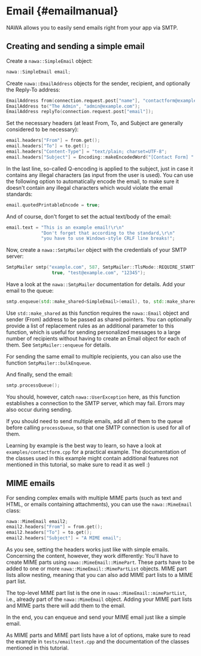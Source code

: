 Email {#emailmanual}
===

NAWA allows you to easily send emails right from your app via SMTP.

## Creating and sending a simple email

Create a `nawa::SimpleEmail` object:

```cpp
nawa::SimpleEmail email;
```

Create `nawa::EmailAddress` objects for the sender, recipient, and optionally 
the Reply-To address:

```cpp
EmailAddress from(connection.request.post["name"], "contactform@example.com");
EmailAddress to("The Admin", "admin@example.com");
EmailAddress replyTo(connection.request.post["email"]);
```

Set the necessary headers (at least From, To, and Subject are generally considered 
to be necessary):

```cpp
email.headers["From"] = from.get();
email.headers["To"] = to.get();
email.headers["Content-Type"] = "text/plain; charset=UTF-8";
email.headers["Subject"] = Encoding::makeEncodedWord("[Contact Form] " + post["subject"]);
```

In the last line, so-called Q-encoding is applied to the subject, just in case it 
contains any illegal characters (as input from the user is used).
You can use the following option to automatically encode the email, to make 
sure it doesn't contain any illegal characters which would violate the email 
standards:

```cpp
email.quotedPrintableEncode = true;
```

And of course, don't forget to set the actual text/body of the email:

```cpp
email.text = "This is an example email!\r\n"
             "Don't forget that according to the standard,\r\n"
             "you have to use Windows-style CRLF line breaks!";
```

Now, create a `nawa::SmtpMailer` object with the credentials of your SMTP 
server:

```cpp
SmtpMailer smtp("example.com", 587, SmtpMailer::TlsMode::REQUIRE_STARTTLS,
                 true, "test@example.com", "12345");
```

Have a look at the `nawa::SmtpMailer` documentation for details.
Add your email to the queue:

```cpp
smtp.enqueue(std::make_shared<SimpleEmail>(email), to, std::make_shared<EmailAddress>(from));
```

Use `std::make_shared` as this function requires the `nawa::Email` object and 
sender (From) address to be passed as shared pointers. You can optionally provide 
a list of replacement rules as an additional parameter to this function, which is 
useful for sending personalized messages to a large number of recipients without 
having to create an Email object for each of them. See `SmtpMailer::enqueue` 
for details.

For sending the same email to multiple recipients, you can also use the function 
`SmtpMailer::bulkEnqueue`.

And finally, send the email:

```cpp
smtp.processQueue();
```

You should, however, catch `nawa::UserException` here, as this function 
establishes a connection to the SMTP server, which may fail. Errors may also 
occur during sending.

If you should need to send multiple emails, add all of them to the queue before 
calling `processQueue`, so that one SMTP connection is used for all of them.

Learning by example is the best way to learn, so have a look at 
`examples/contactform.cpp` for a practical example. The documentation of the classes 
used in this example might contain additional features not mentioned in this tutorial, 
so make sure to read it as well :)

## MIME emails

For sending complex emails with multiple MIME parts (such as text and HTML, 
or emails containing attachments), you can use the `nawa::MimeEmail` class:

```cpp
nawa::MimeEmail email2;
email2.headers["From"] = from.get();
email2.headers["To"] = to.get();
email2.headers["Subject"] = "A MIME email";
```

As you see, setting the headers works just like with simple emails. Concerning 
the content, however, 
they work differently: You'll have to create MIME parts using 
`nawa::MimeEmail::MimePart`. These parts have to be added to one or more 
`nawa::MimeEmail::MimePartList` objects. MIME part lists allow nesting, meaning 
that you can also add MIME part lists to a MIME part list.

The top-level MIME part list is the one in `nawa::MimeEmail::mimePartList`, 
i.e., already part of the `nawa::MimeEmail` object. Adding your MIME part lists 
and MIME parts there will add them to the email.

In the end, you can enqueue and send your MIME email just like a simple email.

As MIME parts and MIME part lists have a lot of options, make sure to read the 
example in `tests/emailtest.cpp` and the documentation of the classes mentioned 
in this tutorial.